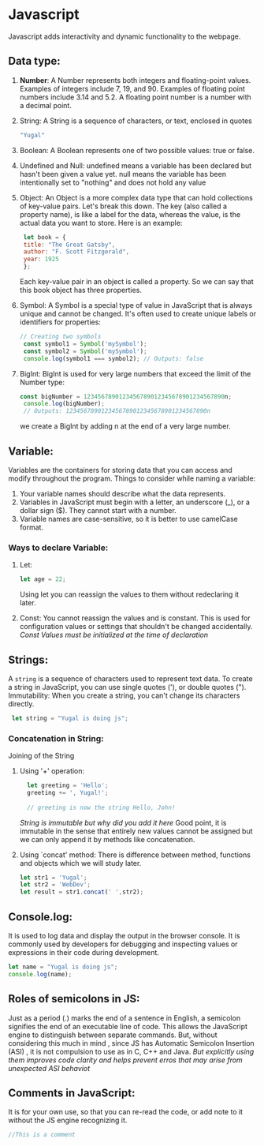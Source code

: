# Javascript
Javascript adds interactivity and dynamic functionality to the webpage. 

## Data type:
1. **Number**: 
   A Number represents both integers and floating-point values. Examples of integers include 7, 19, and 90. Examples of floating point numbers include 3.14 and 5.2. A floating point number is a number with a decimal point.
2. String:
   A String is a sequence of characters, or text, enclosed in quotes
   
   ```js
   "Yugal"
   ```
4. Boolean:
   A Boolean represents one of two possible values: true or false.
5. Undefined and Null:
   undefined means a variable has been declared but hasn't been given a value yet. null means the variable has been intentionally set to "nothing" and does not hold any value
6. Object:
   An Object is a more complex data type that can hold collections of key-value pairs. Let's break this down. The key (also called a property name), is like a label for the data, whereas the value, is the actual data you want to store. Here    is an example:
   ```js
    let book = {
    title: "The Great Gatsby",
    author: "F. Scott Fitzgerald",
    year: 1925
    };
   ```
   Each key-value pair in an object is called a property. So we can say that this book object has three properties.
7. Symbol:
   A Symbol is a special type of value in JavaScript that is always unique and cannot be changed. It's often used to create unique labels or identifiers for properties:
   ```js
   // Creating two symbols
    const symbol1 = Symbol('mySymbol');
    const symbol2 = Symbol('mySymbol');
    console.log(symbol1 === symbol2); // Outputs: false
   ```
8. BigInt:
   BigInt is used for very large numbers that exceed the limit of the Number type:
   ```js
   const bigNumber = 1234567890123456789012345678901234567890n;
    console.log(bigNumber);
    // Outputs: 1234567890123456789012345678901234567890n
   ```
   we create a BigInt by adding n at the end of a very large number.

## Variable:
  Variables are the containers for storing data that you can access and modify throughout the program.
  Things to consider while naming a variable:
  1. Your variable names should describe what the data represents.
  2. Variables in JavaScript must begin with a letter, an underscore (_), or a dollar sign ($). They cannot start with a number.
  3. Variable names are case-sensitive, so it is better to use camelCase format.
  ### Ways to declare Variable:
1. Let:
   ```js
   let age = 22;
   ```
   Using let you can reassign the values to them without redeclaring it later. 
   
2. Const:
   You cannot reassign the values and is constant. This is used for configuration values or settings that shouldn't be changed accidentally. <br>
   *Const Values must be initialized at the time of declaration*

## Strings:
   A `string` is a sequence of characters used to represent text data. To create a string in JavaScript, you can use single quotes ('), or double quotes (").
   Immutability: When you create a string, you can't change its characters directly. 
   ```js
    let string = "Yugal is doing js";
   ```
  ### Concatenation in String: 
  Joining of the String
  1. Using '+' operation:
     
     ```js
       let greeting = 'Hello';
       greeting += ', Yugal!';
      
       // greeting is now the string Hello, John!

      ```
     
     *String is immutable but why did you add it here*
     Good point, it is immutable in the sense that entirely new values cannot be assigned but we can only append it by methods like concatenation.
  2. Using `concat' method: There is difference between method, functions and objects which we will study later.
     
     ```js
     let str1 = 'Yugal';
     let str2 = 'WebDev';
     let result = str1.concat(' ',str2);
     ```
     
## Console.log:
   It is used to log data and display the output in the browser console. It is commonly used by developers for debugging and inspecting values or expressions in their code during development. 
   ```js
   let name = "Yugal is doing js";
   console.log(name);
   ```

## Roles of semicolons in JS:
   Just as a period (.) marks the end of a sentence in English, a semicolon signifies the end of an executable line of code. This allows the JavaScript engine to distinguish between separate commands. But, without considering this much in mind , since JS has Automatic Semicolon Insertion (ASI) , it is not compulsion to use as in C, C++ and Java. 
*But explicitly using them improves code clarity and helps prevent erros that may arise from unexpected ASI behaviot*

## Comments in JavaScript:
It is for your own use, so that you can re-read the code, or add note to it without the JS engine recognizing it.
```js
//This is a comment
```

   
     
   
   

   
   
